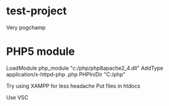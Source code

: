 # test-project
Very pogchamp

# PHP5 module
LoadModule php_module "c:/php/php8apache2_4.dll"
AddType application/x-httpd-php .php
PHPIniDir "C:/php"

Try using XAMPP for less headache
Put files in htdocs

Use VSC
